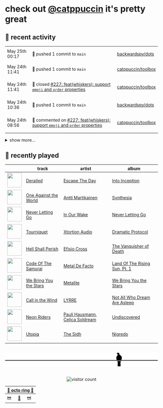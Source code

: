 # check out [@catppuccin](https://github.com/catppuccin) it's pretty great

## 📅 recent activity

<!-- SCRIPT:REPLACE:GITHUB -->
<table>
<tbody>
<tr>
<td><span title='2024-05-25T00:17:02+00:00'>May 25th 00:17</span></td>
<td>

🚢 pushed 1 commit to `main`

</td>
<td>

[backwardspy/dots](https://github.com/backwardspy/dots)

</td>
</tr>
<tr>
<td><span title='2024-05-24T11:41:19+00:00'>May 24th 11:41</span></td>
<td>

🚢 pushed 1 commit to `main`

</td>
<td>

[catppuccin/toolbox](https://github.com/catppuccin/toolbox)

</td>
</tr>
<tr>
<td><span title='2024-05-24T11:41:18+00:00'>May 24th 11:41</span></td>
<td>

🎉 closed [#227: feat(whiskers): support `emoji` and `order` properties](https://github.com/catppuccin/toolbox/pull/227)

</td>
<td>

[catppuccin/toolbox](https://github.com/catppuccin/toolbox)

</td>
</tr>
<tr>
<td><span title='2024-05-24T10:36:20+00:00'>May 24th 10:36</span></td>
<td>

🚢 pushed 1 commit to `main`

</td>
<td>

[backwardspy/dots](https://github.com/backwardspy/dots)

</td>
</tr>
<tr>
<td><span title='2024-05-24T08:56:54+00:00'>May 24th 08:56</span></td>
<td>

💬 commented on [#227: feat(whiskers): support `emoji` and `order` properties](https://github.com/catppuccin/toolbox/pull/227)

</td>
<td>

[catppuccin/toolbox](https://github.com/catppuccin/toolbox)

</td>
</tr>
</tbody>
</table>

<details>
<summary>show more...</summary>
<table>
<tbody>
<tr>
<td><span title='2024-05-24T08:55:50+00:00'>May 24th 08:55</span></td>
<td>

💬 commented on [#223: feat(whiskers): add colors to context in single-flavor matrix](https://github.com/catppuccin/toolbox/pull/223)

</td>
<td>

[catppuccin/toolbox](https://github.com/catppuccin/toolbox)

</td>
</tr>
<tr>
<td><span title='2024-05-24T08:55:45+00:00'>May 24th 08:55</span></td>
<td>

🚢 pushed 1 commit to `main`

</td>
<td>

[catppuccin/toolbox](https://github.com/catppuccin/toolbox)

</td>
</tr>
<tr>
<td><span title='2024-05-24T08:55:45+00:00'>May 24th 08:55</span></td>
<td>

✅ closed [#177: include flavour's colours at top level when rendering single-flavor matrix templates](https://github.com/catppuccin/toolbox/issues/177)

</td>
<td>

[catppuccin/toolbox](https://github.com/catppuccin/toolbox)

</td>
</tr>
<tr>
<td><span title='2024-05-24T08:55:44+00:00'>May 24th 08:55</span></td>
<td>

🎉 closed [#223: feat(whiskers): add colors to context in single-flavor matrix](https://github.com/catppuccin/toolbox/pull/223)

</td>
<td>

[catppuccin/toolbox](https://github.com/catppuccin/toolbox)

</td>
</tr>
<tr>
<td><span title='2024-05-23T20:24:15+00:00'>May 23rd 20:24</span></td>
<td>

💬 commented on [#228: chore: fully specify dependency versions](https://github.com/catppuccin/toolbox/pull/228)

</td>
<td>

[catppuccin/toolbox](https://github.com/catppuccin/toolbox)

</td>
</tr>
<tr>
<td><span title='2024-05-23T20:08:45+00:00'>May 23rd 20:08</span></td>
<td>

🚀 opened [#228: chore: fully specify dependency versions](https://github.com/catppuccin/toolbox/pull/228)

</td>
<td>

[catppuccin/toolbox](https://github.com/catppuccin/toolbox)

</td>
</tr>
<tr>
<td><span title='2024-05-23T17:32:02+00:00'>May 23rd 17:32</span></td>
<td>

💬 commented on [#225: fix(deps): update rust crate catppuccin to v2.3.0](https://github.com/catppuccin/toolbox/pull/225)

</td>
<td>

[catppuccin/toolbox](https://github.com/catppuccin/toolbox)

</td>
</tr>
<tr>
<td><span title='2024-05-23T17:31:16+00:00'>May 23rd 17:31</span></td>
<td>

🚢 pushed 1 commit to `main`

</td>
<td>

[catppuccin/toolbox](https://github.com/catppuccin/toolbox)

</td>
</tr>
<tr>
<td><span title='2024-05-23T17:31:14+00:00'>May 23rd 17:31</span></td>
<td>

🎉 closed [#226: fix(deps): update rust crate catppuccin to v2.4.0](https://github.com/catppuccin/toolbox/pull/226)

</td>
<td>

[catppuccin/toolbox](https://github.com/catppuccin/toolbox)

</td>
</tr>
<tr>
<td><span title='2024-05-23T17:28:33+00:00'>May 23rd 17:28</span></td>
<td>

🚢 pushed 1 commit to `main`

</td>
<td>

[catppuccin/toolbox](https://github.com/catppuccin/toolbox)

</td>
</tr>
<tr>
<td><span title='2024-05-23T17:28:32+00:00'>May 23rd 17:28</span></td>
<td>

🎉 closed [#212: fix(deps): update rust crate anyhow to v1.0.86](https://github.com/catppuccin/toolbox/pull/212)

</td>
<td>

[catppuccin/toolbox](https://github.com/catppuccin/toolbox)

</td>
</tr>
<tr>
<td><span title='2024-05-23T17:25:29+00:00'>May 23rd 17:25</span></td>
<td>

🚢 pushed 1 commit to `main`

</td>
<td>

[catppuccin/toolbox](https://github.com/catppuccin/toolbox)

</td>
</tr>
<tr>
<td><span title='2024-05-23T17:25:28+00:00'>May 23rd 17:25</span></td>
<td>

🎉 closed [#225: fix(deps): update rust crate catppuccin to v2.3.0](https://github.com/catppuccin/toolbox/pull/225)

</td>
<td>

[catppuccin/toolbox](https://github.com/catppuccin/toolbox)

</td>
</tr>
<tr>
<td><span title='2024-05-23T16:51:41+00:00'>May 23rd 16:51</span></td>
<td>

📦 released v2.4.0

</td>
<td>

[catppuccin/rust](https://github.com/catppuccin/rust)

</td>
</tr>
<tr>
<td><span title='2024-05-23T16:51:25+00:00'>May 23rd 16:51</span></td>
<td>

🚢 pushed 1 commit to `main`

</td>
<td>

[catppuccin/rust](https://github.com/catppuccin/rust)

</td>
</tr>
</tbody>
</table>
</details>
<!-- SCRIPT:REPLACE:GITHUB -->

## 🎵 recently played

<!-- SCRIPT:REPLACE:SPOTIFY -->
| | track | artist | album |
| - | - | - | - |
| <img src="https://i.scdn.co/image/ab67616d00004851d5f08033bcda4392606174bb" width="48" height="48"> | [Derailed](https://open.spotify.com/track/1h9mzCLhWNAJ1iedIqJg1t) | [Escape The Day](https://open.spotify.com/artist/0nnwM2DCigrExUZ0SQzoiC) | [Into Inception](https://open.spotify.com/track/1h9mzCLhWNAJ1iedIqJg1t) |
| <img src="https://i.scdn.co/image/ab67616d0000485163d1ba16e5efedb2b32e0c2d" width="48" height="48"> | [One Against the World](https://open.spotify.com/track/0jlcj6mnbJNDyVorVeN0Sr) | [Antti Martikainen](https://open.spotify.com/artist/5GETpZjqNPFTHpVOousGeo) | [Synthesia](https://open.spotify.com/track/0jlcj6mnbJNDyVorVeN0Sr) |
| <img src="https://i.scdn.co/image/ab67616d000048515efdec22eafc43eee9a836b8" width="48" height="48"> | [Never Letting Go](https://open.spotify.com/track/2mYuQUHGiLi5ilfSRS0Xlc) | [In Our Wake](https://open.spotify.com/artist/38OhxvqjEbS7FeVr7B5aMY) | [Never Letting Go](https://open.spotify.com/track/2mYuQUHGiLi5ilfSRS0Xlc) |
| <img src="https://i.scdn.co/image/ab67616d00004851ce7ad3001d2267bbbf48405b" width="48" height="48"> | [Tourniquet](https://open.spotify.com/track/5rK2fX6dr7dXahoUv0Xxku) | [Xtortion Audio](https://open.spotify.com/artist/4mtNoMN4jglEdAWfrD5N9z) | [Dramatic Protocol](https://open.spotify.com/track/5rK2fX6dr7dXahoUv0Xxku) |
| <img src="https://i.scdn.co/image/ab67616d000048516140e557c2780f63f6dcf6fd" width="48" height="48"> | [Hell Shall Perish](https://open.spotify.com/track/6IPlZRt2tHYAzadTuigw4M) | [Efisio Cross](https://open.spotify.com/artist/4AeQ7Pcq0mxxRuKjxDtvCk) | [The Vanquisher of Death](https://open.spotify.com/track/6IPlZRt2tHYAzadTuigw4M) |
| <img src="https://i.scdn.co/image/ab67616d000048511df4054e2967dfd5d19c6f15" width="48" height="48"> | [Code Of The Samurai](https://open.spotify.com/track/7aT5aQnBgGiAo4haeihDq3) | [Metal De Facto](https://open.spotify.com/artist/59epaYX40r4ZePz9x3YRdF) | [Land Of The Rising Sun, Pt. 1](https://open.spotify.com/track/7aT5aQnBgGiAo4haeihDq3) |
| <img src="https://i.scdn.co/image/ab67616d0000485151f8c45fd796743833c9d34f" width="48" height="48"> | [We Bring You the Stars](https://open.spotify.com/track/0xZ75ORYh9uWtBkCDbV8YU) | [Metalite](https://open.spotify.com/artist/18RXUrxy1BYOOvrW0XuFBg) | [We Bring You the Stars](https://open.spotify.com/track/0xZ75ORYh9uWtBkCDbV8YU) |
| <img src="https://i.scdn.co/image/ab67616d000048517b3568fa4859436692550a06" width="48" height="48"> | [Call in the Wind](https://open.spotify.com/track/4DFEoXitcwbp7udOUJmVWB) | [LYRRE](https://open.spotify.com/artist/5zugh1RjGJUOKBGsLZGK6P) | [Not All Who Dream Are Asleep](https://open.spotify.com/track/4DFEoXitcwbp7udOUJmVWB) |
| <img src="https://i.scdn.co/image/ab67616d00004851079f1adbd19416caedf145d2" width="48" height="48"> | [Neon Riders](https://open.spotify.com/track/4efeOFvXyE4Q7TrwrkWqAa) | [Pauli Hausmann](https://open.spotify.com/artist/2Y0N42tFvxW32Cq6awboBE), [Celica Soldream](https://open.spotify.com/artist/6LZPqtdwIAEQdTrcW3oMeQ) | [Undiscovered](https://open.spotify.com/track/4efeOFvXyE4Q7TrwrkWqAa) |
| <img src="https://i.scdn.co/image/ab67616d00004851c5393dfb16e915c090750f16" width="48" height="48"> | [Utopia](https://open.spotify.com/track/3G0dXighQCrc36hTrkzJpi) | [The Sidh](https://open.spotify.com/artist/3boYI1yAlZAm5NmtCitCFj) | [Nigredo](https://open.spotify.com/track/3G0dXighQCrc36hTrkzJpi) |

<!-- SCRIPT:REPLACE:SPOTIFY -->

<br>

<div align="center">

<picture>
    <source media="(prefers-color-scheme: light)" srcset="assets/pigeon-light.svg">
    <source media="(prefers-color-scheme: dark)" srcset="assets/pigeon-dark.svg">
    <img alt="pigeon sitting on a wire" src="assets/pigeon-light.svg">
</picture>

<br>
<br>

![visitor count](https://profile-counter.glitch.me/backwardspy/count.svg)

<table>
    <thead>
        <th colspan="3"><a href="https://octo-ring.com">🐙 octo ring 🐙</a></th>
    </thead>
    <tbody>
        <td><a href="https://octo-ring.com/p/backwardspy/prev">⏮️</a></td>
        <td><a href="https://octo-ring.com/p/backwardspy/random">🔀</a></td>
        <td><a href="https://octo-ring.com/p/backwardspy/next">⏭️</a></td>
    </tbody>
</table>

</div>
